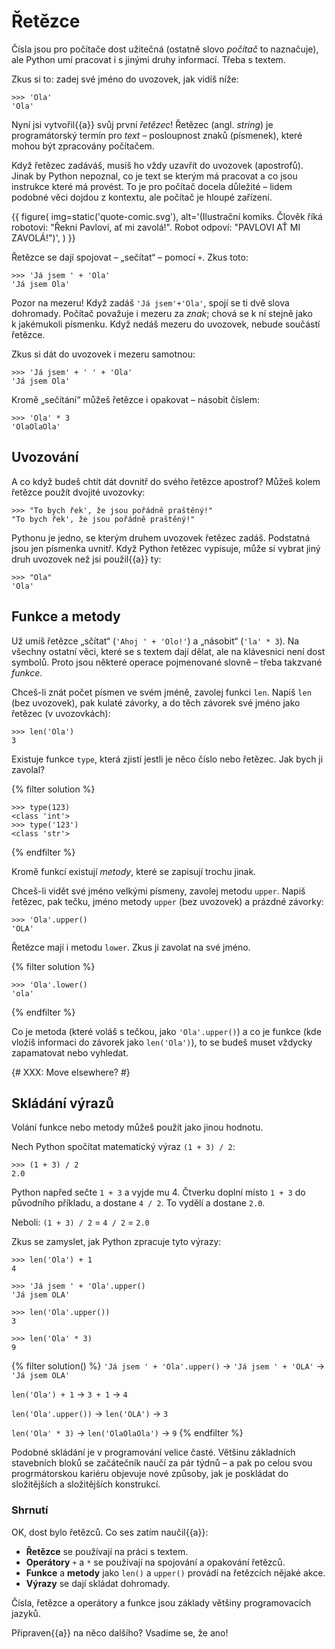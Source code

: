 # Řetězce

Čísla jsou pro počítače dost užitečná (ostatně slovo *počítač* to naznačuje),
ale Python umí pracovat i s jinými druhy informací.
Třeba s textem.

Zkus si to: zadej své jméno do uvozovek, jak vidíš níže:

``` pycon
>>> 'Ola'
'Ola'
```

Nyní jsi vytvořil{{a}} svůj první *řetězec*!
Řetězec (angl. *string*) je programátorský termín pro *text* – posloupnost
znaků (písmenek),
které mohou být zpracovány počítačem.

Když řetězec zadáváš, musíš ho vždy uzavřít do uvozovek (apostrofů).
Jinak by Python nepoznal, co je text se kterým má pracovat a co jsou instrukce
které má provést.
To je pro počítač docela důležité – lidem podobné věci dojdou z kontextu,
ale počítač je hloupé zařízení.

{{ figure(
    img=static('quote-comic.svg'),
    alt='(Ilustrační komiks. Člověk říká robotovi: "Řekni Pavlovi, ať mi zavolá!". Robot odpoví: "PAVLOVI AŤ MI ZAVOLÁ!")',
) }}

Řetězce se dají spojovat – „sečítat“ – pomocí `+`. Zkus toto:

``` pycon
>>> 'Já jsem ' + 'Ola'
'Já jsem Ola'
```

Pozor na mezeru! Když zadáš `'Já jsem'+'Ola'`, spojí se ti dvě slova dohromady.
Počítač považuje i mezeru za *znak*; chová se k ní stejně jako k jakémukoli
písmenku.
Když nedáš mezeru do uvozovek, nebude součástí řetězce.

Zkus si dát do uvozovek i mezeru samotnou:

``` pycon
>>> 'Já jsem' + ' ' + 'Ola'
'Já jsem Ola'
```

Kromě „sečítání“ můžeš řetězce i opakovat – násobit číslem:

``` pycon
>>> 'Ola' * 3
'OlaOlaOla'
```

## Uvozování

A co když budeš chtít dát dovnitř do svého řetězce apostrof?
Můžeš kolem řetězce použít dvojité uvozovky:

``` pycon
>>> "To bych řek', že jsou pořádně praštěný!"
"To bych řek', že jsou pořádně praštěný!"
```

Pythonu je jedno, se kterým druhem uvozovek řetězec zadáš.
Podstatná jsou jen písmenka uvnitř.
Když Python řetězec vypisuje, může si vybrat jiný druh uvozovek
než jsi použil{{a}} ty:

``` pycon
>>> "Ola"
'Ola'
```

## Funkce a metody

Už umíš řetězce „sčítat“ (`'Ahoj ' + 'Olo!'`)
a „násobit“ (`'la' * 3`).
Na všechny ostatní věci, které se s textem dají dělat,
ale na klávesnici není dost symbolů.
Proto jsou některé operace pojmenované slovně – třeba takzvané *funkce*.

Chceš-li znát počet písmen ve svém jméně, zavolej funkci `len`.
Napiš `len` (bez uvozovek), pak kulaté závorky, a do těch závorek
své jméno jako řetězec (v uvozovkách):

``` pycon
>>> len('Ola')
3
```

Existuje funkce `type`, která zjistí jestli je něco číslo nebo řetězec.
Jak bych ji zavolal?

{% filter solution %}
``` pycon
>>> type(123)
<class 'int'>
>>> type('123')
<class 'str'>
```
{% endfilter %}

Kromě funkcí existují *metody*, které se zapisují trochu jinak.

Chceš-li vidět své jméno velkými písmeny, zavolej metodu `upper`.
Napiš řetězec, pak tečku, jméno metody `upper` (bez uvozovek) a prázdné
závorky:

``` pycon
>>> 'Ola'.upper()
'OLA'
```

Řetězce mají i metodu `lower`. Zkus ji zavolat na své jméno.

{% filter solution %}
``` pycon
>>> 'Ola'.lower()
'ola'
```
{% endfilter %}

Co je metoda (které voláš s tečkou, jako `'Ola'.upper()`) a co je funkce
(kde vložíš informaci do závorek jako `len('Ola')`),
to se budeš muset vždycky zapamatovat nebo vyhledat.


{# XXX: Move elsewhere? #}
## Skládání výrazů

Volání funkce nebo metody můžeš použít jako jinou hodnotu.

Nech Python spočítat matematický výraz `(1 + 3) / 2`:

```pycon
>>> (1 + 3) / 2
2.0
```

Python napřed sečte `1 + 3` a vyjde mu 4.
Čtverku doplní místo `1 + 3` do původního příkladu, a dostane `4 / 2`.
To vydělí a dostane `2.0`.

Neboli: `(1 + 3) / 2` = `4 / 2` = `2.0`

Zkus se zamyslet, jak Python zpracuje tyto výrazy:

```pycon
>>> len('Ola') + 1
4
```

```pycon
>>> 'Já jsem ' + 'Ola'.upper()
'Já jsem OLA'
```

```pycon
>>> len('Ola'.upper())
3
```

```pycon
>>> len('Ola' * 3)
9
```

{% filter solution() %}
`'Já jsem ' + 'Ola'.upper()` → `'Já jsem ' + 'OLA'` → `'Já jsem OLA'`

`len('Ola') + 1` → `3 + 1` → `4`

`len('Ola'.upper())` → `len('OLA')` → `3`

`len('Ola' * 3)` → `len('OlaOlaOla')` → `9`
{% endfilter %}


Podobné skládání je v programování velice časté.
Většinu základních stavebních bloků se začátečník naučí za pár
týdnů – a pak po celou svou progrmátorskou kariéru objevuje nové způsoby,
jak je poskládat do složitějších a složitějších konstrukcí.

### Shrnutí

OK, dost bylo řetězců. Co ses zatím naučil{{a}}:

*   **Řetězce** se používají na práci s textem.
*   **Operátory** `+` a `*` se používají na spojování a opakování řetězců.
*   **Funkce** a **metody** jako `len()` a `upper()` provádí na řetězcích
    nějaké akce.
*   **Výrazy** se dají skládat dohromady.

Čísla, řetězce a operátory a funkce jsou základy většiny programovacích jazyků.

Připraven{{a}} na něco dalšího? Vsadíme se, že ano!
